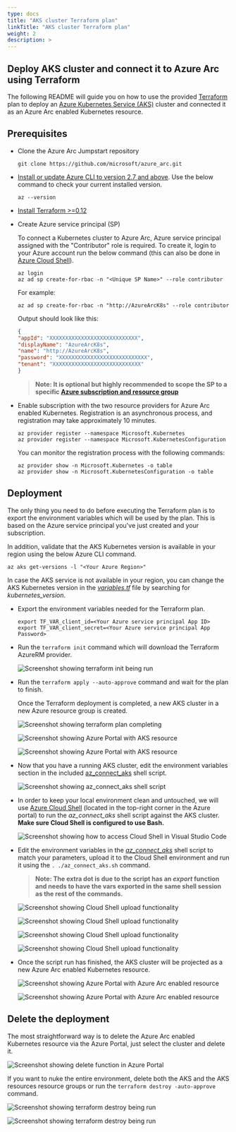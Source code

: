 ```yaml
---
type: docs
title: "AKS cluster Terraform plan"
linkTitle: "AKS cluster Terraform plan"
weight: 2
description: >
---
```


## Deploy AKS cluster and connect it to Azure Arc using Terraform

The following README will guide you on how to use the provided [Terraform](https://www.terraform.io/) plan to deploy an [Azure Kubernetes Service (AKS)](https://docs.microsoft.com/en-us/azure/aks/intro-kubernetes) cluster and connected it as an Azure Arc enabled Kubernetes resource.

## Prerequisites

* Clone the Azure Arc Jumpstart repository

    ```console
    git clone https://github.com/microsoft/azure_arc.git
    ```

* [Install or update Azure CLI to version 2.7 and above](https://docs.microsoft.com/en-us/cli/azure/install-azure-cli?view=azure-cli-latest). Use the below command to check your current installed version.

  ```console
  az --version
  ```

* [Install Terraform >=0.12](https://learn.hashicorp.com/terraform/getting-started/install.html)

* Create Azure service principal (SP)

    To connect a Kubernetes cluster to Azure Arc, Azure service principal assigned with the "Contributor" role is required. To create it, login to your Azure account run the below command (this can also be done in [Azure Cloud Shell](https://shell.azure.com/)).

    ```console
    az login
    az ad sp create-for-rbac -n "<Unique SP Name>" --role contributor
    ```

    For example:

    ```console
    az ad sp create-for-rbac -n "http://AzureArcK8s" --role contributor
    ```

    Output should look like this:

    ```json
    {
    "appId": "XXXXXXXXXXXXXXXXXXXXXXXXXXXX",
    "displayName": "AzureArcK8s",
    "name": "http://AzureArcK8s",
    "password": "XXXXXXXXXXXXXXXXXXXXXXXXXXXX",
    "tenant": "XXXXXXXXXXXXXXXXXXXXXXXXXXXX"
    }
    ```

    > **Note: It is optional but highly recommended to scope the SP to a specific [Azure subscription and resource group](https://docs.microsoft.com/en-us/cli/azure/ad/sp?view=azure-cli-latest)**

* Enable subscription with the two resource providers for Azure Arc enabled Kubernetes. Registration is an asynchronous process, and registration may take approximately 10 minutes.

  ```console
  az provider register --namespace Microsoft.Kubernetes
  az provider register --namespace Microsoft.KubernetesConfiguration
  ```

  You can monitor the registration process with the following commands:

  ```console
  az provider show -n Microsoft.Kubernetes -o table
  az provider show -n Microsoft.KubernetesConfiguration -o table
  ```

## Deployment

The only thing you need to do before executing the Terraform plan is to export the environment variables which will be used by the plan. This is based on the Azure service principal you've just created and your subscription.  

In addition, validate that the AKS Kubernetes version is available in your region using the below Azure CLI command.

```console
az aks get-versions -l "<Your Azure Region>"
```

In case the AKS service is not available in your region, you can change the AKS Kubernetes version in the [*variables.tf*](https://github.com/microsoft/azure_arc/blob/main/azure_arc_k8s_jumpstart/aks/terraform/variables.tf) file by searching for *kubernetes_version*.

* Export the environment variables needed for the Terraform plan.

    ```console
    export TF_VAR_client_id=<Your Azure service principal App ID>
    export TF_VAR_client_secret=<Your Azure service principal App Password>
    ```

* Run the ```terraform init``` command which will download the Terraform AzureRM provider.

    ![Screenshot showing terraform init being run](./01.png)

* Run the ```terraform apply --auto-approve``` command and wait for the plan to finish.

    Once the Terraform deployment is completed, a new AKS cluster in a new Azure resource group is created.

    ![Screenshot showing terraform plan completing](./02.png)

    ![Screenshot showing Azure Portal with AKS resource](./03.png)

    ![Screenshot showing Azure Portal with AKS resource](./04.png)

* Now that you have a running AKS cluster, edit the environment variables section in the included [az_connect_aks](https://github.com/microsoft/azure_arc/blob/main/azure_arc_k8s_jumpstart/aks/terraform/scripts/az_connect_aks.sh) shell script.

    ![Screenshot showing az_connect_aks shell script](./05.png)

* In order to keep your local environment clean and untouched, we will use [Azure Cloud Shell](https://docs.microsoft.com/en-us/azure/cloud-shell/overview) (located in the top-right corner in the Azure portal) to run the *az_connect_aks* shell script against the AKS cluster. **Make sure Cloud Shell is configured to use Bash.**

    ![Screenshot showing how to access Cloud Shell in Visual Studio Code](./06.png)

* Edit the environment variables in the [*az_connect_aks*](https://github.com/microsoft/azure_arc/blob/main/azure_arc_k8s_jumpstart/aks/terraform/scripts/az_connect_aks.sh) shell script to match your parameters, upload it to the Cloud Shell environment and run it using the ```. ./az_connect_aks.sh``` command.

    > **Note: The extra dot is due to the script has an *export* function and needs to have the vars exported in the same shell session as the rest of the commands.**

    ![Screenshot showing Cloud Shell upload functionality](./07.png)

    ![Screenshot showing Cloud Shell upload functionality](./08.png)

    ![Screenshot showing Cloud Shell upload functionality](./09.png)

    ![Screenshot showing Cloud Shell upload functionality](./10.png)

* Once the script run has finished, the AKS cluster will be projected as a new Azure Arc enabled Kubernetes resource.

    ![Screenshot showing Azure Portal with Azure Arc enabled resource](./11.png)

    ![Screenshot showing Azure Portal with Azure Arc enabled resource](./12.png)

## Delete the deployment

The most straightforward way is to delete the Azure Arc enabled Kubernetes resource via the Azure Portal, just select the cluster and delete it.

![Screenshot showing delete function in Azure Portal](./13.png)

If you want to nuke the entire environment, delete both the AKS and the AKS resources resource groups or run the ```terraform destroy -auto-approve``` command.

![Screenshot showing terraform destroy being run](./14.png)

![Screenshot showing terraform destroy being run](./15.png)
